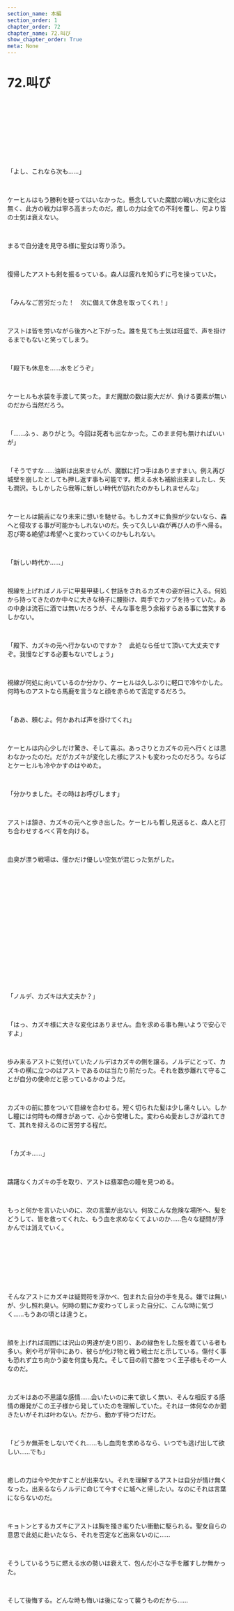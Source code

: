 ```yaml
---
section_name: 本編
section_order: 1
chapter_order: 72
chapter_name: 72.叫び
show_chapter_order: True
meta: None
---
```


# 72.叫び
<div class="novel_view" id="novel_honbun">
 <p id="L1">
 </p>
 <p id="L2">
  <br/>
 </p>
 <p id="L3">
  <br/>
 </p>
 <p id="L4">
  <br/>
 </p>
 <p id="L5">
  <br/>
 </p>
 <p id="L6">
  <br/>
 </p>
 <p id="L7">
  「よし、これなら次も……」
 </p>
 <p id="L8">
  <br/>
 </p>
 <p id="L9">
  ケーヒルはもう勝利を疑ってはいなかった。懸念していた魔獣の戦い方に変化は無く、此方の戦力は寧ろ高まったのだ。癒しの力は全ての不利を覆し、何より皆の士気は衰えない。
 </p>
 <p id="L10">
  <br/>
 </p>
 <p id="L11">
  まるで自分達を見守る様に聖女は寄り添う。
 </p>
 <p id="L12">
  <br/>
 </p>
 <p id="L13">
  復帰したアストも剣を振るっている。森人は疲れを知らずに弓を操っていた。
 </p>
 <p id="L14">
  <br/>
 </p>
 <p id="L15">
  「みんなご苦労だった！　次に備えて休息を取ってくれ！」
 </p>
 <p id="L16">
  <br/>
 </p>
 <p id="L17">
  アストは皆を労いながら後方へと下がった。誰を見ても士気は旺盛で、声を掛けるまでもないと笑ってしまう。
 </p>
 <p id="L18">
  <br/>
 </p>
 <p id="L19">
  「殿下も休息を……水をどうぞ」
 </p>
 <p id="L20">
  <br/>
 </p>
 <p id="L21">
  ケーヒルも水袋を手渡して笑った。まだ魔獣の数は膨大だが、負ける要素が無いのだから当然だろう。
 </p>
 <p id="L22">
  <br/>
 </p>
 <p id="L23">
  「……ふぅ、ありがとう。今回は死者も出なかった。このまま何も無ければいいが」
 </p>
 <p id="L24">
  <br/>
 </p>
 <p id="L25">
  「そうですな……油断は出来ませんが、魔獣に打つ手はありますまい。例え再び城壁を崩したとしても押し返す事も可能です。燃える水も補給出来ましたし、矢も潤沢。もしかしたら我等に新しい時代が訪れたのかもしれませんな」
 </p>
 <p id="L26">
  <br/>
 </p>
 <p id="L27">
  ケーヒルは饒舌になり未来に想いを馳せる。もしカズキに負担が少ないなら、森へと侵攻する事が可能かもしれないのだ。失って久しい森が再び人の手へ帰る。忍び寄る絶望は希望へと変わっていくのかもしれない。
 </p>
 <p id="L28">
  <br/>
 </p>
 <p id="L29">
  「新しい時代か……」
 </p>
 <p id="L30">
  <br/>
 </p>
 <p id="L31">
  視線を上げればノルデに甲斐甲斐しく世話をされるカズキの姿が目に入る。何処から持ってきたのか中々に大きな椅子に腰掛け、両手でカップを持っていた。あの中身は流石に酒では無いだろうが、そんな事を思う余裕すらある事に苦笑するしかない。
 </p>
 <p id="L32">
  <br/>
 </p>
 <p id="L33">
  「殿下、カズキの元へ行かないのですか？　此処なら任せて頂いて大丈夫ですぞ。我慢などする必要もないでしょう」
 </p>
 <p id="L34">
  <br/>
 </p>
 <p id="L35">
  視線が何処に向いているのか分かり、ケーヒルは久しぶりに軽口で冷やかした。何時ものアストなら馬鹿を言うなと顔を赤らめて否定するだろう。
 </p>
 <p id="L36">
  <br/>
 </p>
 <p id="L37">
  「ああ、頼むよ。何かあれば声を掛けてくれ」
 </p>
 <p id="L38">
  <br/>
 </p>
 <p id="L39">
  ケーヒルは内心少しだけ驚き、そして喜ぶ。あっさりとカズキの元へ行くとは思わなかったのだ。だがカズキが変化した様にアストも変わったのだろう。ならばとケーヒルも冷やかすのはやめた。
 </p>
 <p id="L40">
  <br/>
 </p>
 <p id="L41">
  「分かりました。その時はお呼びします」
 </p>
 <p id="L42">
  <br/>
 </p>
 <p id="L43">
  アストは頷き、カズキの元へと歩き出した。ケーヒルも暫し見送ると、森人と打ち合わせするべく背を向ける。
 </p>
 <p id="L44">
  <br/>
 </p>
 <p id="L45">
  血臭が漂う戦場は、僅かだけ優しい空気が混じった気がした。
 </p>
 <p id="L46">
  <br/>
 </p>
 <p id="L47">
  <br/>
 </p>
 <p id="L48">
  <br/>
 </p>
 <p id="L49">
  <br/>
 </p>
 <p id="L50">
  <br/>
 </p>
 <p id="L51">
  <br/>
 </p>
 <p id="L52">
  <br/>
 </p>
 <p id="L53">
  <br/>
 </p>
 <p id="L54">
  <br/>
 </p>
 <p id="L55">
  「ノルデ、カズキは大丈夫か？」
 </p>
 <p id="L56">
  <br/>
 </p>
 <p id="L57">
  「はっ、カズキ様に大きな変化はありません。血を求める事も無いようで安心ですよ」
 </p>
 <p id="L58">
  <br/>
 </p>
 <p id="L59">
  歩み来るアストに気付いていたノルデはカズキの側を譲る。ノルデにとって、カズキの横に立つのはアストであるのは当たり前だった。それを数歩離れて守ることが自分の使命だと思っているかのようだ。
 </p>
 <p id="L60">
  <br/>
 </p>
 <p id="L61">
  カズキの前に膝をついて目線を合わせる。短く切られた髪は少し痛々しい。しかし瞳には何時もの輝きがあって、心から安堵した。変わらぬ愛おしさが溢れてきて、其れを抑えるのに苦労する程だ。
 </p>
 <p id="L62">
  <br/>
 </p>
 <p id="L63">
  「カズキ……」
 </p>
 <p id="L64">
  <br/>
 </p>
 <p id="L65">
  躊躇なくカズキの手を取り、アストは翡翠色の瞳を見つめる。
 </p>
 <p id="L66">
  <br/>
 </p>
 <p id="L67">
  もっと何かを言いたいのに、次の言葉が出ない。何故こんな危険な場所へ、髪をどうして、皆を救ってくれた、もう血を求めなくてよいのか……色々な疑問が浮かんでは消えていく。
 </p>
 <p id="L68">
  <br/>
 </p>
 <p id="L69">
  <br/>
 </p>
 <p id="L70">
  <br/>
 </p>
 <p id="L71">
  <br/>
 </p>
 <p id="L72">
  そんなアストにカズキは疑問符を浮かべ、包まれた自分の手を見る。嫌では無いが、少し照れ臭い。何時の間にか変わってしまった自分に、こんな時に気づく……もうあの頃とは違うと。
 </p>
 <p id="L73">
  <br/>
 </p>
 <p id="L74">
  顔を上げれば周囲には沢山の男達が走り回り、あの緑色をした服を着ている者も多い。剣や弓が背中にあり、彼らが化け物と戦う戦士だと示している。傷付く事も恐れず立ち向かう姿を何度も見た。そして目の前で膝をつく王子様もその一人なのだ。
 </p>
 <p id="L75">
  <br/>
 </p>
 <p id="L76">
  カズキはあの不思議な感情……会いたいのに来て欲しく無い、そんな相反する感情の爆発がこの王子様から発していたのを理解していた。それは一体何なのか聞きたいがそれは叶わない。だから、動かず待つだけだ。
 </p>
 <p id="L77">
  <br/>
 </p>
 <p id="L78">
  「どうか無茶をしないでくれ……もし血肉を求めるなら、いつでも逃げ出して欲しい……でも」
 </p>
 <p id="L79">
  <br/>
 </p>
 <p id="L80">
  癒しの力は今や欠かすことが出来ない。それを理解するアストは自分が情け無くなった。出来るならノルデに命じて今すぐに城へと帰したい。なのにそれは言葉にならないのだ。
 </p>
 <p id="L81">
  <br/>
 </p>
 <p id="L82">
  キョトンとするカズキにアストは胸を掻き毟りたい衝動に駆られる。聖女自らの意思で此処に赴いたなら、それを否定など出来ないのに……
 </p>
 <p id="L83">
  <br/>
 </p>
 <p id="L84">
  そうしているうちに燃える水の勢いは衰えて、包んだ小さな手を離すしか無かった。
 </p>
 <p id="L85">
  <br/>
 </p>
 <p id="L86">
  そして後悔する。どんな時も悔いは後になって襲うものだから……
 </p>
 <p id="L87">
  <br/>
 </p>
 <p id="L88">
  <br/>
 </p>
 <p id="L89">
  <br/>
 </p>
 <p id="L90">
  <br/>
 </p>
 <p id="L91">
  <br/>
 </p>
 <p id="L92">
  <br/>
 </p>
 <p id="L93">
  <br/>
 </p>
 <p id="L94">
  <br/>
 </p>
 <p id="L95">
  <br/>
 </p>
 <p id="L96">
  <br/>
 </p>
 <p id="L97">
  「次が来るぞ！　全員確認しろ！」
 </p>
 <p id="L98">
  <br/>
 </p>
 <p id="L99">
  また撃退してくれると全員が意気を高めて声が溢れた。もはや勝利を疑う者は無く、祝杯を思いもした。
 </p>
 <p id="L100">
  <br/>
 </p>
 <p id="L101">
  そして魔獣が襲い来る。
 </p>
 <p id="L102">
  <br/>
 </p>
 <p id="L103">
  それは今迄と変わり無く、崩壊した城壁を目指して進んで来た。ならばと森人は矢を放ち、騎士は魔獣の注意を引く。さらに多くの魔獣を誘い込み、ケーヒルの合図に合わせて火を着けた。
 </p>
 <p id="L104">
  <br/>
 </p>
 <p id="L105">
  爆発する様に火柱が上がると魔獣は悲鳴を上げて、炎の中で息絶えていく。城壁の内側に残された魔獣は暴れて何人もの騎士を吹き飛ばしたが、望み通りに殺したのは僅か数人で、その殆どが剣と矢の餌食となったのだ。
 </p>
 <p id="L106">
  <br/>
 </p>
 <p id="L107">
  だが、ここから……真の恐怖が現れた。
 </p>
 <p id="L108">
  <br/>
 </p>
 <p id="L109">
  後退する筈の群れは全く止まらない。それどころか何匹も火柱に飛び込んで次々と積み重なっていく。直ぐに空気の供給が絶たれると火の勢いは失われていった。
 </p>
 <p id="L110">
  <br/>
 </p>
 <p id="L111">
  「馬鹿な……そんな方法で！？」
 </p>
 <p id="L112">
  「気を抜くな！来るぞ！」
 </p>
 <p id="L113">
  「もう作戦は通じない、総力戦だ！」
 </p>
 <p id="L114">
  <br/>
 </p>
 <p id="L115">
  それでも士気は衰えない。何故なら聖女の加護は変わらずに降り注いでいるのだから。
 </p>
 <p id="L116">
  <br/>
 </p>
 <p id="L117">
  「殿下！　陣を押し上げなければ！　森人が孤立してしまいますぞ！」
 </p>
 <p id="L118">
  <br/>
 </p>
 <p id="L119">
  「分かっている！　後陣も参戦しろ！押し返せ！」
 </p>
 <p id="L120">
  <br/>
 </p>
 <p id="L121">
  叫ぶアストも駆け出し魔獣へと剣を振るった。目の前の魔獣が倒れると視界が開けて城壁が視界に入る。
 </p>
 <p id="L122">
  <br/>
 </p>
 <p id="L123">
  「くそ！　ケーヒル、上だ！　城壁に取り付いた魔獣がいるぞ！　森人の援護に回ってくれ！」
 </p>
 <p id="L124">
  <br/>
 </p>
 <p id="L125">
  此処は俺が……！
 </p>
 <p id="L126">
  <br/>
 </p>
 <p id="L127">
  アストはぐるりと周囲を見廻し、ケーヒルに指示を出した。
 </p>
 <p id="L128">
  <br/>
 </p>
 <p id="L129">
  「私達が行きます！　副団長は殿下のお側に！」
 </p>
 <p id="L130">
  <br/>
 </p>
 <p id="L131">
  カズキに癒された騎士達が突貫し、魔獣の群れに見え隠れする階段へと走り出した。
 </p>
 <p id="L132">
  <br/>
 </p>
 <p id="L133">
  「うおぉーーー！」
 </p>
 <p id="L134">
  <br/>
 </p>
 <p id="L135">
  「お前たち！」
 </p>
 <p id="L136">
  <br/>
 </p>
 <p id="L137">
  ケーヒルは叫ぶがもう間に合わない。
 </p>
 <p id="L138">
  <br/>
 </p>
 <p id="L139">
  そして数人が魔獣の囮になり、活路を見出す。魔獣と斬り結ぶ騎士の一人が走り去る仲間へ声を掛ける。
 </p>
 <p id="L140">
  <br/>
 </p>
 <p id="L141">
  「行け！　森人を後退させろ！」
 </p>
 <p id="L142">
  <br/>
 </p>
 <p id="L143">
  他の者も更に参戦し、多くの騎士が城壁の上へと駆け上がっていった。今まで何度も森人の弓に救われたのだ。騎士の誇りにかけて、必ず助けると心に誓う。
 </p>
 <p id="L144">
  <br/>
 </p>
 <p id="L145">
  そして……ついに炎は完全に消え、燃え尽きた魔獣の死体を踏み越えて、赤い波がリンスフィア内部に溢れ出していく。地上と城壁双方で決戦が始まってしまったのだ。
 </p>
 <p id="L146">
  <br/>
 </p>
 <p id="L147">
  総力戦になれば自ずと死者が出て、同時に負傷者が増加していく。それはカズキの負担がより強まることを意味するのだ。あれ程に感じていた癒しの力が急激に減少に転じ、聖女に変化が訪れようとしていた。
 </p>
 <p id="L148">
  <br/>
 </p>
 <p id="L149">
  カズキは両手で自らの身体を抱き、震えが止まらなくなっていく。周囲を警戒するノルデは勿論、前線のアストすら其れに気付いた。
 </p>
 <p id="L150">
  <br/>
 </p>
 <p id="L151">
  「カズキ様！」
 </p>
 <p id="L152">
  「カズキ！！」
 </p>
 <p id="L153">
  <br/>
 </p>
 <p id="L154">
  二人に最悪の状況が頭に浮かぶ。再びナイフを握り、何度も血肉を求めるのだ。だが負傷者は加速度的に増えている。直ぐに限界がくるのは明らかだろう。
 </p>
 <p id="L155">
  <br/>
 </p>
 <p id="L156">
  だが、二人の想定する最悪は更なる絶望に塗り潰されていくのだ。真の恐怖は直ぐ側まで来ているのに……
 </p>
 <p id="L157">
  <br/>
 </p>
 <p id="L158">
  「ノルデ！　せめてカズキの視界を遮ってくれ！　建物の影へ走るんだ！　もしもの時は……構わずカズキを連れて逃げろ、いいな！」
 </p>
 <p id="L159">
  <br/>
 </p>
 <p id="L160">
  アストの言葉にノルデは従い、カズキの手を取り走り出した。
 </p>
 <p id="L161">
  <br/>
 </p>
 <p id="L162">
  走り出した先には、比較的に大きな倉庫らしき建物。戦場との距離は大きく変わらず、カズキの癒しはまだ届く筈。本当は戦場から離脱したいが、ノルデは聖女の意思を尊重すると決めている。最後まで付き従うのみだ。
 </p>
 <p id="L163">
  <br/>
 </p>
 <p id="L164">
  辿り着いたその倉庫は、
  <ruby>
   戦
   <rp>
    (
   </rp>
   <rt>
    ・
   </rt>
   <rp>
    )
   </rp>
  </ruby>
  <ruby>
   場
   <rp>
    (
   </rp>
   <rt>
    ・
   </rt>
   <rp>
    )
   </rp>
  </ruby>
  <ruby>
   の
   <rp>
    (
   </rp>
   <rt>
    ・
   </rt>
   <rp>
    )
   </rp>
  </ruby>
  <ruby>
   東
   <rp>
    (
   </rp>
   <rt>
    ・
   </rt>
   <rp>
    )
   </rp>
  </ruby>
  <ruby>
   側
   <rp>
    (
   </rp>
   <rt>
    ・
   </rt>
   <rp>
    )
   </rp>
  </ruby>
  <ruby>
   に
   <rp>
    (
   </rp>
   <rt>
    ・
   </rt>
   <rp>
    )
   </rp>
  </ruby>
  <ruby>
   あ
   <rp>
    (
   </rp>
   <rt>
    ・
   </rt>
   <rp>
    )
   </rp>
  </ruby>
  <ruby>
   っ
   <rp>
    (
   </rp>
   <rt>
    ・
   </rt>
   <rp>
    )
   </rp>
  </ruby>
  <ruby>
   た
   <rp>
    (
   </rp>
   <rt>
    ・
   </rt>
   <rp>
    )
   </rp>
  </ruby>
  。
 </p>
 <p id="L165">
  <br/>
 </p>
 <p id="L166">
  <br/>
 </p>
 <p id="L167">
  <br/>
 </p>
 <p id="L168">
  <br/>
 </p>
 <p id="L169">
  <br/>
 </p>
 <p id="L170">
  <br/>
 </p>
 <p id="L171">
  最初にその違和感を覚えたのはケーヒルだった。
 </p>
 <p id="L172">
  <br/>
 </p>
 <p id="L173">
  魔獣の波が西側へと移動していると感じる。勿論偶然かもしれないが……自分達から離れていく訳では無い。ただ南側から数に任せて猛威を奮っていた群れは向こうに集結しつつあった。
 </p>
 <p id="L174">
  <br/>
 </p>
 <p id="L175">
  「これは……」
 </p>
 <p id="L176">
  <br/>
 </p>
 <p id="L177">
  その事をアストも理解し、嫌でもその意味を考えさせられる。
 </p>
 <p id="L178">
  <br/>
 </p>
 <p id="L179">
  「なんだ？　気のせいとは……」
 </p>
 <p id="L180">
  <br/>
 </p>
 <p id="L181">
  自分達を誘っている？
 </p>
 <p id="L182">
  <br/>
 </p>
 <p id="L183">
  西方へ意思を持って誘うなら、単純に陽動か。
 </p>
 <p id="L184">
  <br/>
 </p>
 <p id="L185">
  或いは、援軍が待って……
 </p>
 <p id="L186">
  <br/>
 </p>
 <p id="L187">
  アストはその想像に酷い怖気が走った。魔獣が知恵ある獣なら……そして西に誘導しているなら、残る方角と援軍はその背後……つまり東。そして其処には魔獣を幾度も苦しめた最も強い要因、聖女カズキがいる。
 </p>
 <p id="L188">
  <br/>
 </p>
 <p id="L189">
  もし、奴等が聖女の存在を理解し行動しているなら……
 </p>
 <p id="L190">
  <br/>
 </p>
 <p id="L191">
  「まさか！？」
 </p>
 <p id="L192">
  <br/>
 </p>
 <p id="L193">
  魔獣を前にした危険を承知の上でアストは後ろを振り返る。
 </p>
 <p id="L194">
  <br/>
 </p>
 <p id="L195">
  そして隣に居たケーヒルは走り出していた。ケーヒルはアストを置き聖女の元へ駆けて行く。仕えるべき王子を見もせず必死な表情をして……
 </p>
 <p id="L196">
  <br/>
 </p>
 <p id="L197">
  其処には絶望が迫っていた。
 </p>
 <p id="L198">
  <br/>
 </p>
 <p id="L199">
  アストの想像通り、いやそれ以上の光景があったのだ。
 </p>
 <p id="L200">
  <br/>
 </p>
 <p id="L201">
  数々の細い道から魔獣の赤い身体が姿を現し、建物の屋根からも下を伺っている。何より音は無く、静かに足を動かす魔獣の恐ろしさよ。ノルデ達は気付いてもいない。
 </p>
 <p id="L202">
  <br/>
 </p>
 <p id="L203">
  魔獣はアスト達に挟撃を仕掛けて来たのだ。
 </p>
 <p id="L204">
  <br/>
 </p>
 <p id="L205">
  そして魔獣達のすぐ側には小さな少女と、僅か4人の騎士のみ。カズキの隣にノルデが居るが、何一つ希望にはならないだろう。
 </p>
 <p id="L206">
  <br/>
 </p>
 <p id="L207">
  アストは自分が震えているのに気付かない。どんなに頭が指令を出そうとも、体が動いてくれないのだ。それは恐怖、自分の命の危機では無い。世界で最も愛するヒトが喪われる恐怖だ。
 </p>
 <p id="L208">
  <br/>
 </p>
 <p id="L209">
  「カ……ズキ……」
 </p>
 <p id="L210">
  <br/>
 </p>
 <p id="L211">
  1人目はあっさりと背後から切り裂かれた。2人目の騎士すらも振り返った時には意識は暗闇に消えた。彼らは自らの死を自覚出来ただろうか？
 </p>
 <p id="L212">
  <br/>
 </p>
 <p id="L213">
  それを見たカズキは強い慈愛から声無き叫びを上げた。大きく開かれた口がそれを証明している。何より腰からナイフを抜き、まるで戦うかの様に構えた。それを見たアストの脚は力を得て縺れるように前へと突き進む。
 </p>
 <p id="L214">
  <br/>
 </p>
 <p id="L215">
  ノルデは魔獣の攻撃を躱したが、カズキとの間に魔獣の身体を入れてしまう。屋根から飛び降りて来たもう一匹はカズキのすぐ横に着地する。ズシンと響く振動は離れたアストに届いたと錯覚する。そして……ノソリと腕を上げ、カズキの頭上へと固定された。
 </p>
 <p id="L216">
  <br/>
 </p>
 <p id="L217">
  叫び声を上げた筈なのに、自分の耳には入って来ない。
 </p>
 <p id="L218">
  <br/>
 </p>
 <p id="L219">
  死ぬ？　カズキが？
 </p>
 <p id="L220">
  <br/>
 </p>
 <p id="L221">
  そんな言葉だけが頭に響き、走っている筈なのに一向に近づいてくれない。
 </p>
 <p id="L222">
  <br/>
 </p>
 <p id="L223">
  致命の一撃が振り下ろされてカズキは呆然と天を見上げた。
 </p>
 <p id="L224">
  <br/>
 </p>
 <p id="L225">
  「させん！　それ以上は……絶対に！」
 </p>
 <p id="L226">
  <br/>
 </p>
 <p id="L227">
  先に駆け出していたケーヒルは、カズキの小さな身体を隠すように魔獣との間に飛び込んだ。ケーヒルだけなら躱すか
  <ruby>
   去なす
   <rp>
    (
   </rp>
   <rt>
    いなす
   </rt>
   <rp>
    )
   </rp>
  </ruby>
  か出来ただろう。だがその背後には守ると誓った聖女がいる。
 </p>
 <p id="L228">
  <br/>
 </p>
 <p id="L229">
  ケーヒルの懺悔はどこまでも強い。
 </p>
 <p id="L230">
  <br/>
 </p>
 <p id="L231">
  あの時ディオゲネスにトドメを刺していれば、油断さえしてなければ……カズキは母ロザリーの懐に抱かれていた筈なのだ。今この時も、ケーヒルに死への恐怖は無く、ただ自らの不甲斐なさを悔いているのみだった。
 </p>
 <p id="L232">
  <br/>
 </p>
 <p id="L233">
  だから、魔獣の長い爪はケーヒルの大剣を砕き、肩から腹に掛けて切り裂いてもカズキへ届くことは無い。
 </p>
 <p id="L234">
  <br/>
 </p>
 <p id="L235">
  長い爪はカズキの寸前、僅かなところで止まった。降り注ぐ血の雨はカズキを染めても、死を遠ざけたのだ。
 </p>
 <p id="L236">
  <br/>
 </p>
 <p id="L237">
  「ケーヒル！！」
 </p>
 <p id="L238">
  「副団長……！」
 </p>
 <p id="L239">
  <br/>
 </p>
 <p id="L240">
  魔獣は思い通りにならなかったのが気に障ったのか、もう一方の腕を虫を払うように横に振ろうとする。今度はカズキがナイフを頭上に掲げてケーヒルを庇おうとした。だが、小さな少女では助けるどころか、簡単に命を失うのは明らかだった。
 </p>
 <p id="L241">
  <br/>
 </p>
 <p id="L242">
  「が、は……だ、駄目だ……よせ……」
 </p>
 <p id="L243">
  <br/>
 </p>
 <p id="L244">
  先の一撃で気を失っていてもおかしくない負傷を無視して力を振り絞る。せめて致命の一振りから逃がさなければ……
 </p>
 <p id="L245">
  <br/>
 </p>
 <p id="L246">
  そしてケーヒルが割り込み、肩と脚に爪が突き刺さった。最早剣は握る事は出来ないであろう騎士として終わった瞬間だった。それどころか、その命すら時間が……それでも、ほんの僅か、魔獣の爪の先、たったそれだけがカズキの右肩辺りに当たった。まだ辿り着いてないアストには爪が触れた事も視認出来ない僅かな接触だ。なのに、小さな少女でしかないカズキには十分過ぎたのだ。
 </p>
 <p id="L247">
  <br/>
 </p>
 <p id="L248">
  ほぼ水平方向に飛んだカズキの身体から何かが弾け飛んだ。クルクルと回転し地面に落ちた長細いソレは、カズキの右腕だ。その手にはあのナイフが握られたまま。
 </p>
 <p id="L249">
  <br/>
 </p>
 <p id="L250">
  それを見てしまったアストは今度こそ絶叫した。
 </p>
 <p id="L251">
  <br/>
 </p>
 <p id="L252">
  そして目の前にカズキが転がり込んで来たのだ。既に意識はなく、ぐったりと体を投げ出している。右肩からはドクドクと赤い血が流れて更に森人の服を染めていった。
 </p>
 <p id="L253">
  <br/>
 </p>
 <p id="L254">
  「う……カ、カズキ……そんな」
 </p>
 <p id="L255">
  <br/>
 </p>
 <p id="L256">
  アストは剣を放り投げて、縋り付くように膝を付くと聖女の身体を抱き上げた。
 </p>
 <p id="L257">
  <br/>
 </p>
 <p id="L258">
  「あああーー！　カズキ、カズキーーー！！！」
 </p>
 <p id="L259">
  <br/>
 </p>
 <p id="L260">
  気が狂ったのかと思う程の様相を抑えもせず、アストは叫びを繰り返すしかない。その叫びは戦場に響き渡り、戦況がひっくり返った事を報せてしまった。
 </p>
 <p id="L261">
  <br/>
 </p>
 <p id="L262">
  ケーヒルは地面に倒れ、ピクリとも動かない。叫んだアストは剣を持たず、聖女を抱き止めていた。そして癒しの力が消えたのを皆が感じて何人も脚が止まってしまう。
 </p>
 <p id="L263">
  <br/>
 </p>
 <p id="L264">
  それを悠長に待つ魔獣など其処にはなく、ほんの僅かな時間で騎士の半数近くが絶命していく。そしてそれは森人も例外では無かった。
 </p>
 <p id="L265">
  <br/>
 </p>
 <p id="L266">
  フェイやドルズスは声を荒げて指示を出し続けていたが、混乱した戦線は息を吹き返したりしない。ジャービエルさえ脚が止まった。
 </p>
 <p id="L267">
  <br/>
 </p>
 <p id="L268">
  「だ、駄目だ……負ける……リンディアは……」
 </p>
 <p id="L269">
  <br/>
 </p>
 <p id="L270">
  誰かが呟く。
 </p>
 <p id="L271">
  <br/>
 </p>
 <p id="L272">
  リンディアの騎士、そして森人は諦観に襲われて、全ての気力が消えていった。それを知ったのか、魔獣は動きを緩めて人を弄び始める。
 </p>
 <p id="L273">
  <br/>
 </p>
 <p id="L274">
  <br/>
 </p>
 <p id="L275">
  <br/>
 </p>
 <p id="L276">
  だが……勝利を確信した筈の魔獣も、滅亡が頭を過ぎった人々さえも気付いてない事実があった。
 </p>
 <p id="L277">
  <br/>
 </p>
 <p id="L278">
  魔獣がこの世界に現れて数百年、今日がその長い歴史の中で初めての事だ。
 </p>
 <p id="L279">
  <br/>
 </p>
 <p id="L280">
  <br/>
 </p>
 <p id="L281">
  <br/>
 </p>
 <p id="L282">
  それは……
 </p>
 <p id="L283">
  <br/>
 </p>
 <p id="L284">
  <br/>
 </p>
 <p id="L285">
  <br/>
 </p>
 <p id="L286">
  魔獣の手に依って、初めて捧げられた。
 </p>
 <p id="L287">
  <br/>
 </p>
 <p id="L288">
  自らが捧げたのだ。
 </p>
 <p id="L289">
  <br/>
 </p>
 <p id="L290">
  この世界に唯一人の聖女。
 </p>
 <p id="L291">
  <br/>
 </p>
 <p id="L292">
  その聖女の血肉を……
 </p>
 <p id="L293">
  <br/>
 </p>
 <p id="L294">
  <br/>
 </p>
 <p id="L295">
  <br/>
 </p>
 <p id="L296">
  <br/>
 </p>
 <p id="L297">
  <br/>
 </p>
 <p id="L298">
  <br/>
 </p>
 <p id="L299">
  <br/>
 </p>
 <p id="L300">
  <br/>
 </p>
 <p id="L301">
  <br/>
 </p>
 <p id="L302">
  <br/>
 </p>
 <p id="L303">
  <br/>
 </p>
 <p id="L304">
  <br/>
 </p>
 <p id="L305">
  <br/>
 </p>
</div>

